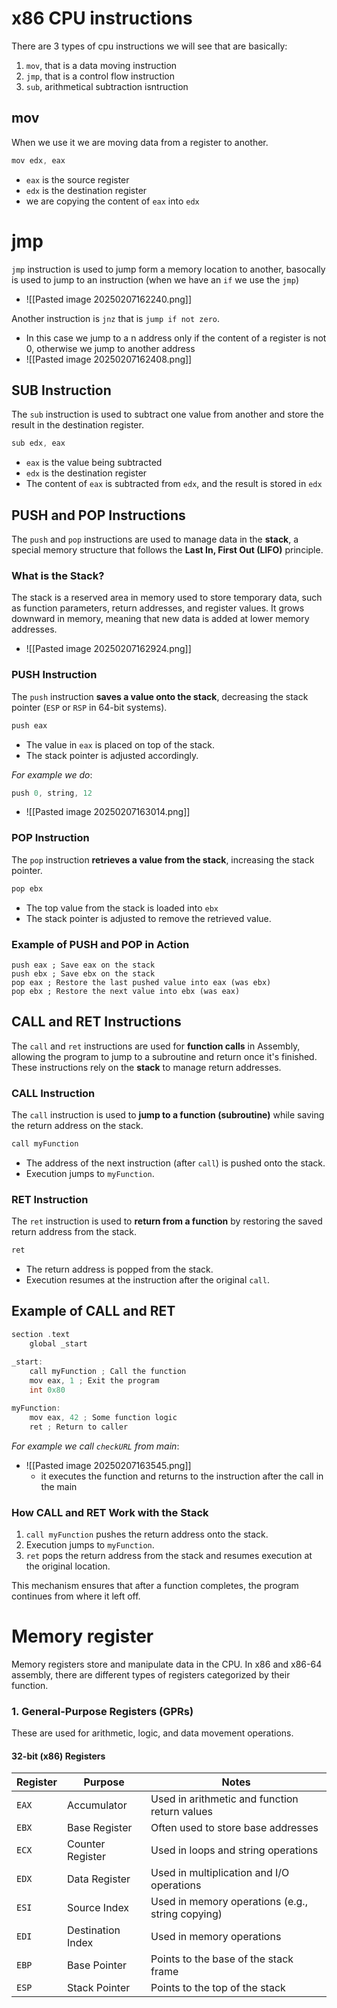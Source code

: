 

# x86 CPU instructions
There are 3 types of cpu instructions we will see that are basically:
1. `mov`, that is a data moving instruction
2. `jmp`, that is a control flow instruction
3. `sub`, arithmetical subtraction isntruction

## mov
When we use it we are moving data from a register to another.

```c 
mov edx, eax
```
- `eax` is the source register
- `edx` is the destination register
- we are copying the content of `eax` into `edx`


# jmp
`jmp` instruction is used to jump form a memory location to another, basocally is used to jump to an instruction (when we have an `if` we use the `jmp`)
- ![[Pasted image 20250207162240.png]]


Another instruction is `jnz` that is `jump if not zero`.
- In this case we jump to a n address only if the content of a register is not 0, otherwise we jump to another address
- ![[Pasted image 20250207162408.png]]


## **SUB Instruction**

The `sub` instruction is used to subtract one value from another and store the result in the destination register.

```c
sub edx, eax
```
- `eax` is the value being subtracted
- `edx` is the destination register 
- The content of `eax` is subtracted from `edx`, and the result is stored in `edx`


## PUSH and POP Instructions

The `push` and `pop` instructions are used to manage data in the **stack**, a special memory structure that follows the **Last In, First Out (LIFO)** principle.

### What is the Stack?

The stack is a reserved area in memory used to store temporary data, such as function parameters, return addresses, and register values. It grows downward in memory, meaning that new data is added at lower memory addresses.
- ![[Pasted image 20250207162924.png]]



### **PUSH Instruction**
The `push` instruction **saves a value onto the stack**, decreasing the stack pointer (`ESP` or `RSP` in 64-bit systems).

```C
push eax
```
- The value in `eax` is placed on top of the stack.
- The stack pointer is adjusted accordingly.

*For example we do*:
```C
push 0, string, 12
```
- ![[Pasted image 20250207163014.png]]

### **POP Instruction**
The `pop` instruction **retrieves a value from the stack**, increasing the stack pointer.
```C
pop ebx
```
- The top value from the stack is loaded into `ebx`
- The stack pointer is adjusted to remove the retrieved value.

### **Example of PUSH and POP in Action**
```assembly
push eax ; Save eax on the stack 
push ebx ; Save ebx on the stack 
pop eax ; Restore the last pushed value into eax (was ebx) 
pop ebx ; Restore the next value into ebx (was eax)
```


## **CALL and RET Instructions**

The `call` and `ret` instructions are used for **function calls** in Assembly, allowing the program to jump to a subroutine and return once it's finished. These instructions rely on the **stack** to manage return addresses.

### **CALL Instruction**
The `call` instruction is used to **jump to a function (subroutine)** while saving the return address on the stack.
```c
call myFunction
```
- The address of the next instruction (after `call`) is pushed onto the stack.
- Execution jumps to `myFunction`.

### **RET Instruction**
The `ret` instruction is used to **return from a function** by restoring the saved return address from the stack.

```c
ret
```
- The return address is popped from the stack.
- Execution resumes at the instruction after the original `call`.

## Example of CALL and RET
```C
section .text 
    global _start 
    
_start: 
	call myFunction ; Call the function 
	mov eax, 1 ; Exit the program 
	int 0x80 

myFunction: 
	mov eax, 42 ; Some function logic 
	ret ; Return to caller
```

*For example we call `checkURL` from main*:
- ![[Pasted image 20250207163545.png]]
	- it executes the function and returns to the instruction after the call in the main
### **How CALL and RET Work with the Stack**

1. `call myFunction` pushes the return address onto the stack.
2. Execution jumps to `myFunction`.
3. `ret` pops the return address from the stack and resumes execution at the original location.


This mechanism ensures that after a function completes, the program continues from where it left off.



# Memory register 
Memory registers store and manipulate data in the CPU. In x86 and x86-64 assembly, there are different types of registers categorized by their function.

### **1. General-Purpose Registers (GPRs)**

These are used for arithmetic, logic, and data movement operations.

#### **32-bit (x86) Registers**

|Register|Purpose|Notes|
|---|---|---|
|`EAX`|Accumulator|Used in arithmetic and function return values|
|`EBX`|Base Register|Often used to store base addresses|
|`ECX`|Counter Register|Used in loops and string operations|
|`EDX`|Data Register|Used in multiplication and I/O operations|
|`ESI`|Source Index|Used in memory operations (e.g., string copying)|
|`EDI`|Destination Index|Used in memory operations|
|`EBP`|Base Pointer|Points to the base of the stack frame|
|`ESP`|Stack Pointer|Points to the top of the stack|
